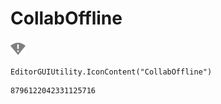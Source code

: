 # CollabOffline
![](/img/CollabOffline.png)

``` CSharp
EditorGUIUtility.IconContent("CollabOffline")
```
```
8796122042331125716
```
